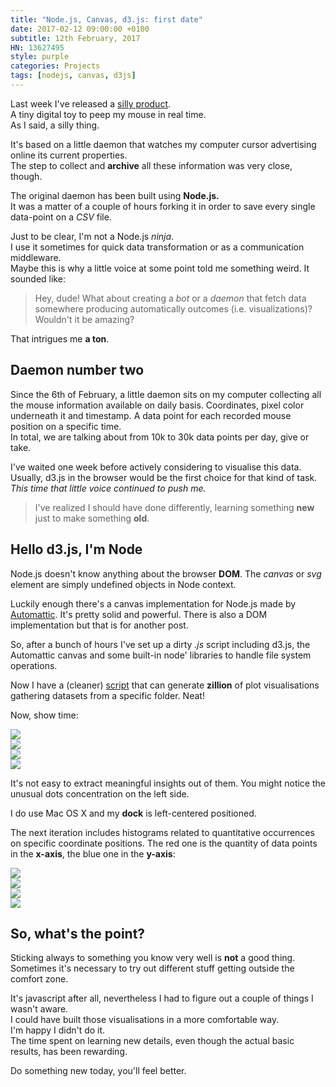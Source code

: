 ```yaml
---
title: "Node.js, Canvas, d3.js: first date"
date: 2017-02-12 09:00:00 +0100
subtitle: 12th February, 2017
HN: 13627495
style: purple
categories: Projects
tags: [nodejs, canvas, d3js]
---
```




Last week I've released a [silly product](https://fabiofranchino.com/peep_my_mouse).  
A tiny digital toy to peep my mouse in real time.  
As I said, a silly thing.

It's based on a little daemon that watches my computer cursor advertising online its current properties.  
The step to collect and **archive** all these information was very close, though.

The original daemon has been built using **Node.js.**  
It was a matter of a couple of hours forking it in order to save every single data-point on a *CSV* file.

Just to be clear, I'm not a Node.js *ninja*.  
I use it sometimes for quick data transformation or as a communication middleware.  
Maybe this is why a little voice at some point told me something weird. It sounded like:

> Hey, dude! What about creating a *bot* or a *daemon* that fetch data somewhere producing automatically outcomes (i.e. visualizations)? Wouldn't it be amazing?

That intrigues me **a ton**.

## Daemon number two

Since the 6th of February, a little daemon sits on my computer collecting all the mouse information available on daily basis. Coordinates, pixel color underneath it and timestamp. A data point for each recorded mouse position on a specific time.  
In total, we are talking about from 10k to 30k data points per day, give or take.

I've waited one week before actively considering to visualise this data.
Usually, d3.js in the browser would be the first choice for that kind of task. 
*This time that little voice continued to push me.* 

> I've realized I should have done differently, learning something **new** just to make something **old**.

## Hello d3.js, I'm Node

Node.js doesn't know anything about the browser **DOM**. The *canvas* or *svg* element are simply undefined objects in Node context.

Luckily enough there's a canvas implementation for Node.js made by [Automattic](https://github.com/Automattic/node-canvas). It's pretty solid and powerful. There is also a DOM implementation but that is for another post.

So, after a bunch of hours I've set up a dirty *.js* script including d3.js, the Automattic canvas and some built-in node' libraries to handle file system operations.

Now I have a (cleaner) [script](https://github.com/fabiofranchino/follow_the_mouse_dumper) that can generate **zillion** of plot visualisations gathering datasets from a specific folder. Neat!

Now, show time:



<div class="grid pair">
<div class="grid_item padded"><img src="../assets/posts/canvas-on-nodejs/plots/2017-02-02.png" /></div>
<div class="grid_item padded"><img src="../assets/posts/canvas-on-nodejs/plots/2017-02-03.png" /></div>
<div class="grid_item padded"><img src="../assets/posts/canvas-on-nodejs/plots/2017-02-04.png" /></div>
<div class="grid_item padded"><img src="../assets/posts/canvas-on-nodejs/plots/2017-02-05.png" /></div>
</div>

It's not easy to extract meaningful insights out of them. You might notice the unusual dots concentration on the left side. 

I do use Mac OS X and my **dock** is left-centered positioned.

The next iteration includes histograms related to quantitative occurrences on specific coordinate positions. The red one is the quantity of data points in the **x-axis**, the blue one in the **y-axis**:

<div class="grid pair">
<div class="grid_item padded"><img src="../assets/posts/canvas-on-nodejs/histo/2017-02-02.jpg" /></div>
<div class="grid_item padded"><img src="../assets/posts/canvas-on-nodejs/histo/2017-02-03.jpg" /></div>
<div class="grid_item padded"><img src="../assets/posts/canvas-on-nodejs/histo/2017-02-04.jpg" /></div>
<div class="grid_item padded"><img src="../assets/posts/canvas-on-nodejs/histo/2017-02-05.jpg" /></div>
</div>

## So, what's the point?

Sticking always to something you know very well is **not** a good thing.  
Sometimes it's necessary to try out different stuff getting outside the comfort zone.

It's javascript after all, nevertheless I had to figure out a couple of things I wasn't aware.  
I could have built those visualisations in a more comfortable way.  
I'm happy I didn't do it.  
The time spent on learning new details, even though the actual basic results, has been rewarding.


Do something new today, you'll feel better.